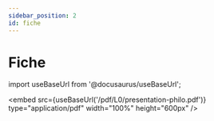 ```yaml
---
sidebar_position: 2
id: fiche
---
```

# Fiche

import useBaseUrl from '@docusaurus/useBaseUrl';

<embed
  src={useBaseUrl('/pdf/L0/presentation-philo.pdf')}
  type="application/pdf"
  width="100%"
  height="600px"
/>

